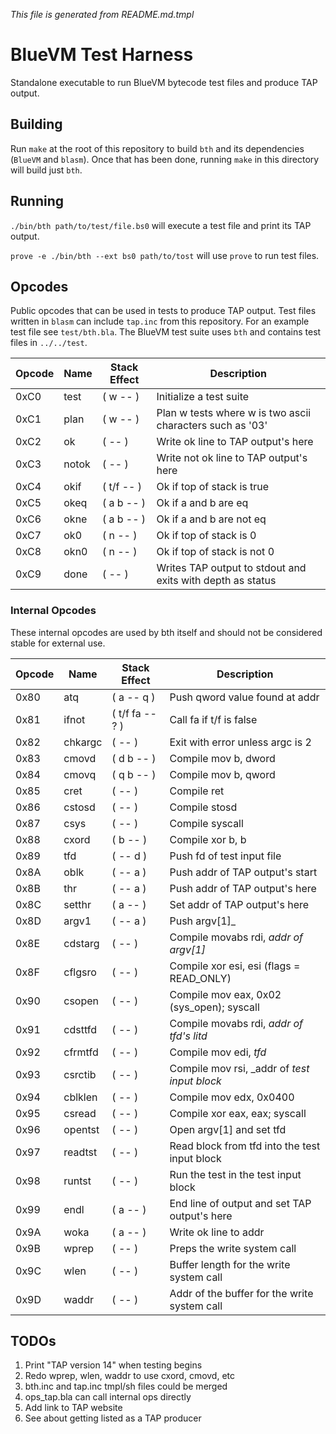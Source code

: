 _This file is generated from README.md.tmpl_

# BlueVM Test Harness

Standalone executable to run BlueVM bytecode test files and produce TAP output.

## Building

Run `make` at the root of this repository to build `bth` and its dependencies (`BlueVM` and `blasm`). Once that has
been done, running `make` in this directory will build just `bth`.

## Running

`./bin/bth path/to/test/file.bs0` will execute a test file and print its TAP output.

`prove -e ./bin/bth --ext bs0 path/to/tost` will use `prove` to run test files.

## Opcodes

Public opcodes that can be used in tests to produce TAP output. Test files written in `blasm` can include `tap.inc`
from this repository. For an example test file see `test/bth.bla`. The BlueVM test suite uses `bth` and contains
test files in `../../test`.

| Opcode | Name | Stack Effect | Description |
|----|----|----|----|
| 0xC0 | test | ( w -- ) | Initialize a test suite |
| 0xC1 | plan | ( w -- ) | Plan w tests where w is two ascii characters such as '03' |
| 0xC2 | ok | ( -- ) | Write ok line to TAP output's here |
| 0xC3 | notok | ( -- ) | Write not ok line to TAP output's here |
| 0xC4 | okif | ( t/f -- ) | Ok if top of stack is true |
| 0xC5 | okeq | ( a b -- ) | Ok if a and b are eq |
| 0xC6 | okne | ( a b -- ) | Ok if a and b are not eq |
| 0xC7 | ok0 | ( n -- ) | Ok if top of stack is 0 |
| 0xC8 | okn0 | ( n -- ) | Ok if top of stack is not 0 |
| 0xC9 | done | ( -- ) | Writes TAP output to stdout and exits with depth as status |

### Internal Opcodes

These internal opcodes are used by bth itself and should not be considered stable for external use.

| Opcode | Name | Stack Effect | Description |
|----|----|----|----|
| 0x80 | atq | ( a -- q ) | Push qword value found at addr |
| 0x81 | ifnot | ( t/f fa -- ? ) | Call fa if t/f is false |
| 0x82 | chkargc | ( -- ) | Exit with error unless argc is 2 |
| 0x83 | cmovd | ( d b -- ) | Compile mov b, dword |
| 0x84 | cmovq | ( q b -- ) | Compile mov b, qword |
| 0x85 | cret | ( -- ) | Compile ret |
| 0x86 | cstosd | ( -- ) | Compile stosd |
| 0x87 | csys | ( -- ) | Compile syscall |
| 0x88 | cxord | ( b -- ) | Compile xor b, b |
| 0x89 | tfd | ( -- d ) | Push fd of test input file |
| 0x8A | oblk | ( -- a ) | Push addr of TAP output's start |
| 0x8B | thr | ( -- a ) | Push addr of TAP output's here |
| 0x8C | setthr | ( a -- ) | Set addr of TAP output's here |
| 0x8D | argv1 | ( -- a ) | Push argv[1]_ |
| 0x8E | cdstarg | ( -- ) | Compile movabs rdi, _addr of argv[1]_ |
| 0x8F | cflgsro | ( -- ) | Compile xor esi, esi (flags = READ_ONLY) |
| 0x90 | csopen | ( -- ) | Compile mov eax, 0x02 (sys_open); syscall |
| 0x91 | cdsttfd | ( -- ) | Compile movabs rdi, _addr of tfd's litd_ |
| 0x92 | cfrmtfd | ( -- ) | Compile mov edi, _tfd_ |
| 0x93 | csrctib | ( -- ) | Compile mov rsi, _addr of _test input block_ |
| 0x94 | cblklen | ( -- ) | Compile mov edx, 0x0400 |
| 0x95 | csread | ( -- ) | Compile xor eax, eax; syscall |
| 0x96 | opentst | ( -- ) | Open argv[1] and set tfd |
| 0x97 | readtst | ( -- ) | Read block from tfd into the test input block |
| 0x98 | runtst | ( -- ) | Run the test in the test input block |
| 0x99 | endl | ( a -- ) | End line of output and set TAP output's here |
| 0x9A | woka | ( a -- ) | Write ok line to addr |
| 0x9B | wprep | ( -- ) | Preps the write system call |
| 0x9C | wlen | ( -- ) | Buffer length for the write system call |
| 0x9D | waddr | ( -- ) | Addr of the buffer for the write system call |

## TODOs

1. Print "TAP version 14" when testing begins
1. Redo wprep, wlen, waddr to use cxord, cmovd, etc
1. bth.inc and tap.inc tmpl/sh files could be merged
1. ops_tap.bla can call internal ops directly
1. Add link to TAP website
1. See about getting listed as a TAP producer

